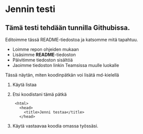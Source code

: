 # Jennin testi
## Tämä testi tehdään tunnilla Githubissa.
Editoimme tässä README-tiedostoa ja katsomme mitä tapahtuu.

- Loimme repon ohjeiden mukaan
- Lisäsimme **README**-tiedoston
- Päivitimme tiedoston sisältöä
- Jaoimme tiedoston linkin Teamsissa muulle luokalle

Tässä näytän, miten koodinpätkän voi lisätä md-kielellä
1. Käytä listaa
2. Etsi koodistani tämä pätkä

        <html>
          <head>
            <title>Jenni testaa</title>
          </head>

3. Käytä vastaavaa koodia omassa työssäsi.

